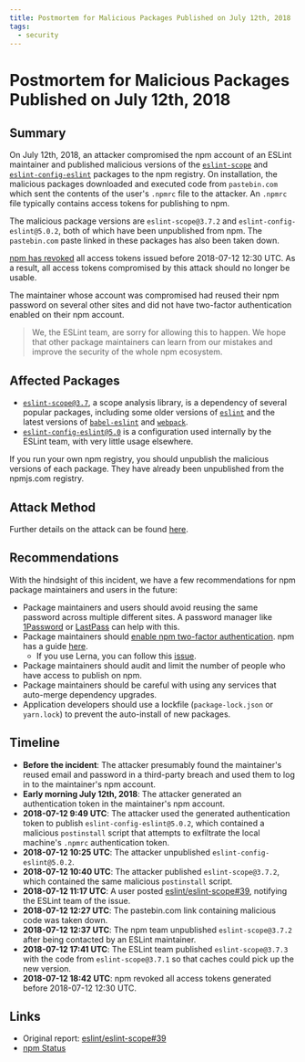 ```yaml
---
title: Postmortem for Malicious Packages Published on July 12th, 2018
tags:
  - security
---
```


# Postmortem for Malicious Packages Published on July 12th, 2018

## Summary

On July 12th, 2018, an attacker compromised the npm account of an ESLint maintainer and published malicious versions of the [`eslint-scope`](https://github.com/eslint/eslint-scope) and [`eslint-config-eslint`](https://github.com/eslint/eslint/tree/9aaf195ca691d307e8896096cefffe975218c701/packages/eslint-config-eslint) packages to the npm registry. On installation, the malicious packages downloaded and executed code from `pastebin.com` which sent the contents of the user's `.npmrc` file to the attacker. An `.npmrc` file typically contains access tokens for publishing to npm.

The malicious package versions are `eslint-scope@3.7.2` and `eslint-config-eslint@5.0.2`, both of which have been unpublished from npm. The `pastebin.com` paste linked in these packages has also been taken down.

[npm has revoked](https://status.npmjs.org/incidents/dn7c1fgrr7ng) all access tokens issued before 2018-07-12 12:30 UTC. As a result, all access tokens compromised by this attack should no longer be usable.

The maintainer whose account was compromised had reused their npm password on several other sites and did not have two-factor authentication enabled on their npm account.

> We, the ESLint team, are sorry for allowing this to happen. We hope that other package maintainers can learn from our mistakes and improve the security of the whole npm ecosystem.

## Affected Packages

* [`eslint-scope@3.7`](https://github.com/eslint/eslint-scope), a scope analysis library, is a dependency of several popular packages, including some older versions of [`eslint`](https://github.com/eslint/eslint) and the latest versions of [`babel-eslint`](https://github.com/babel/babel-eslint) and [`webpack`](https://github.com/webpack/webpack).
* [`eslint-config-eslint@5.0`](https://github.com/eslint/eslint/tree/9aaf195ca691d307e8896096cefffe975218c701/packages/eslint-config-eslint) is a configuration used internally by the ESLint team, with very little usage elsewhere.

If you run your own npm registry, you should unpublish the malicious versions of each package. They have already been unpublished from the npmjs.com registry.

## Attack Method

Further details on the attack can be found [here](https://gist.github.com/hzoo/51cb84afdc50b14bffa6c6dc49826b3e).

## Recommendations

With the hindsight of this incident, we have a few recommendations for npm package maintainers and users in the future:

- Package maintainers and users should avoid reusing the same password across multiple different sites. A password manager like [1Password](https://1password.com/) or [LastPass](https://www.lastpass.com/) can help with this.
- Package maintainers should [enable npm two-factor authentication](https://www.npmjs.com/settings/~/tfa). npm has a guide [here](https://docs.npmjs.com/getting-started/using-two-factor-authentication).
  - If you use Lerna, you can follow this [issue](https://github.com/lerna/lerna/issues/1091).
- Package maintainers should audit and limit the number of people who have access to publish on npm.
- Package maintainers should be careful with using any services that auto-merge dependency upgrades.
- Application developers should use a lockfile (`package-lock.json` or `yarn.lock`) to prevent the auto-install of new packages.

## Timeline

* **Before the incident**: The attacker presumably found the maintainer's reused email and password in a third-party breach and used them to log in to the maintainer's npm account.
* **Early morning July 12th, 2018**: The attacker generated an authentication token in the maintainer's npm account.
* **2018-07-12 9:49 UTC**: The attacker used the generated authentication token to publish `eslint-config-eslint@5.0.2`, which contained a malicious `postinstall` script that attempts to exfiltrate the local machine's `.npmrc` authentication token.
* **2018-07-12 10:25 UTC**: The attacker unpublished `eslint-config-eslint@5.0.2`.
* **2018-07-12 10:40 UTC**: The attacker published `eslint-scope@3.7.2`, which contained the same malicious `postinstall` script.
* **2018-07-12 11:17 UTC**: A user posted [eslint/eslint-scope#39](https://github.com/eslint/eslint-scope/issues/39), notifying the ESLint team of the issue.
* **2018-07-12 12:27 UTC**: The pastebin.com link containing malicious code was taken down.
* **2018-07-12 12:37 UTC**: The npm team unpublished `eslint-scope@3.7.2` after being contacted by an ESLint maintainer.
* **2018-07-12 17:41 UTC**: The ESLint team published `eslint-scope@3.7.3` with the code from `eslint-scope@3.7.1` so that caches could pick up the new version.
* **2018-07-12 18:42 UTC**: npm revoked all access tokens generated before 2018-07-12 12:30 UTC.

## Links

- Original report: [eslint/eslint-scope#39](https://github.com/eslint/eslint-scope/issues/39)
- [npm Status](https://status.npmjs.org/incidents/dn7c1fgrr7ng)
